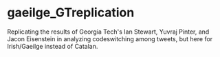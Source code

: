 # gaeilge_GTreplication
Replicating the results of Georgia Tech's Ian Stewart, Yuvraj Pinter, and Jacon Eisenstein in analyzing codeswitching among tweets, but here for Irish/Gaeilge instead of Catalan.
